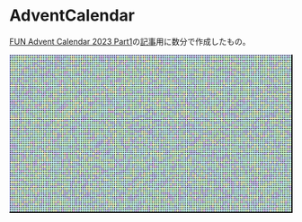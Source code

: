 # AdventCalendar
[FUN Advent Calendar 2023 Part1](https://adventar.org/calendars/8732)の[記事](https://note.com/kota_shiokara/n/n49daf2a659be)用に数分で作成したもの。

<img src="./frame/20231210115725.png">